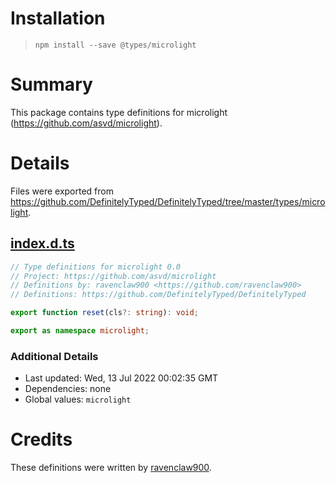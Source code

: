 # Installation
> `npm install --save @types/microlight`

# Summary
This package contains type definitions for microlight (https://github.com/asvd/microlight).

# Details
Files were exported from https://github.com/DefinitelyTyped/DefinitelyTyped/tree/master/types/microlight.
## [index.d.ts](https://github.com/DefinitelyTyped/DefinitelyTyped/tree/master/types/microlight/index.d.ts)
````ts
// Type definitions for microlight 0.0
// Project: https://github.com/asvd/microlight
// Definitions by: ravenclaw900 <https://github.com/ravenclaw900>
// Definitions: https://github.com/DefinitelyTyped/DefinitelyTyped

export function reset(cls?: string): void;

export as namespace microlight;

````

### Additional Details
 * Last updated: Wed, 13 Jul 2022 00:02:35 GMT
 * Dependencies: none
 * Global values: `microlight`

# Credits
These definitions were written by [ravenclaw900](https://github.com/ravenclaw900).
